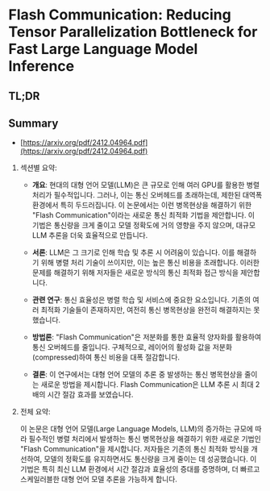 # Flash Communication: Reducing Tensor Parallelization Bottleneck for Fast Large Language Model Inference
## TL;DR
## Summary
- [https://arxiv.org/pdf/2412.04964.pdf](https://arxiv.org/pdf/2412.04964.pdf)

1. 섹션별 요약:

   - **개요**: 현대의 대형 언어 모델(LLM)은 큰 규모로 인해 여러 GPU를 활용한 병렬 처리가 필수적입니다. 그러나, 이는 통신 오버헤드를 초래하는데, 제한된 대역폭 환경에서 특히 두드러집니다. 이 논문에서는 이런 병목현상을 해결하기 위한 "Flash Communication"이라는 새로운 통신 최적화 기법을 제안합니다. 이 기법은 통신량을 크게 줄이고 모델 정확도에 거의 영향을 주지 않으며, 대규모 LLM 추론을 더욱 효율적으로 만듭니다.

   - **서론**: LLM은 그 크기로 인해 학습 및 추론 시 어려움이 있습니다. 이를 해결하기 위해 병렬 처리 기술이 쓰이지만, 이는 높은 통신 비용을 초래합니다. 이러한 문제를 해결하기 위해 저자들은 새로운 방식의 통신 최적화 접근 방식을 제안합니다.

   - **관련 연구**: 통신 효율성은 병렬 학습 및 서비스에 중요한 요소입니다. 기존의 여러 최적화 기술들이 존재하지만, 여전히 통신 병목현상을 완전히 해결하지는 못했습니다.

   - **방법론**: "Flash Communication"은 저분화를 통한 효율적 양자화를 활용하여 통신 오버헤드를 줄입니다. 구체적으로, 레이어의 활성화 값을 저분화(compressed)하여 통신 비용을 대폭 절감합니다.

   - **결론**: 이 연구에서는 대형 언어 모델의 추론 중 발생하는 통신 병목현상을 줄이는 새로운 방법을 제시합니다. Flash Communication은 LLM 추론 시 최대 2배의 시간 절감 효과를 보였습니다.

2. 전체 요약:

   이 논문은 대형 언어 모델(Large Language Models, LLM)의 증가하는 규모에 따라 필수적인 병렬 처리에서 발생하는 통신 병목현상을 해결하기 위한 새로운 기법인 "Flash Communication"을 제시합니다. 저자들은 기존의 통신 최적화 방식을 개선하여, 모델의 정확도를 유지하면서도 통신량을 크게 줄이는 데 성공했습니다. 이 기법은 특히 최신 LLM 환경에서 시간 절감과 효율성의 증대를 증명하며, 더 빠르고 스케일러블한 대형 언어 모델 추론을 가능하게 합니다.